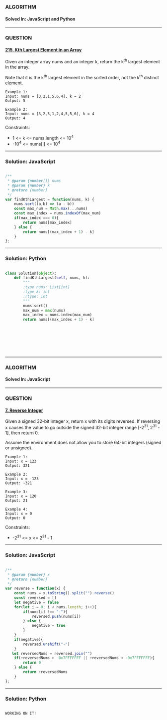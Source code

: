 ### ALGORITHM
#### Solved In: JavaScript and Python
-----
### QUESTION

#### [215. Kth Largest Element in an Array](https://leetcode.com/problems/kth-largest-element-in-an-array/)

Given an integer array nums and an integer k, return the k<sup>th</sup> largest element in the array.

Note that it is the k<sup>th</sup> largest element in the sorted order, not the k<sup>th</sup> distinct element.



```
Example 1:
Input: nums = [3,2,1,5,6,4], k = 2
Output: 5

Example 2:
Input: nums = [3,2,3,1,2,4,5,5,6], k = 4
Output: 4

```

Constraints:

* 1 <= k <= nums.length <= 10<sup>4</sup>
* -10<sup>4</sup> <= nums[i] <= 10<sup>4</sup>

-----

### Solution: JavaScript

```js

/**
 * @param {number[]} nums
 * @param {number} k
 * @return {number}
 */
var findKthLargest = function(nums, k) {
    nums.sort((a,b) => (a - b))
    const max_num = Math.max(...nums)
    const max_index = nums.indexOf(max_num)
    if(max_index === 0){
        return nums[max_index]
    } else {
        return nums[(max_index + 1) - k]
    }
};

```

-----

### Solution: Python

```py

class Solution(object):
    def findKthLargest(self, nums, k):
        """
        :type nums: List[int]
        :type k: int
        :rtype: int
        """
        nums.sort()
        max_num = max(nums)
        max_index = nums.index(max_num)
        return nums[(max_index + 1) - k]
        
```
<br></br>
-----
-----

### ALGORITHM
#### Solved In: JavaScript
-----
### QUESTION

#### [7. Reverse Integer](https://leetcode.com/problems/reverse-integer/)

Given a signed 32-bit integer x, return x with its digits reversed. If reversing x causes the value to go outside the signed 32-bit integer range [-2<sup>31</sup>, 2<sup>31</sup> - 1], then return 0.

Assume the environment does not allow you to store 64-bit integers (signed or unsigned).

```
Example 1:
Input: x = 123
Output: 321

Example 2:
Input: x = -123
Output: -321

Example 3:
Input: x = 120
Output: 21

Example 4:
Input: x = 0
Output: 0

```

Constraints:

* -2<sup>31</sup> <= x <= 2<sup>31</sup> - 1

-----

### Solution: JavaScript

```js

/**
 * @param {number} x
 * @return {number}
 */
var reverse = function(x) {
    const nums = x.toString().split("").reverse()
    const reversed = []
    let negative = false
    for(let i = 0; i < nums.length; i++){
        if(nums[i] !== "-"){
            reversed.push(nums[i])   
        } else {
            negative = true
        }
    }
    if(negative){
        reversed.unshift("-")
    }
   let reversedNums = reversed.join("")
    if(+reversedNums >  0x7FFFFFFF || +reversedNums < -0x7FFFFFFF){
        return 0
    } else {
        return +reversedNums
    }
};

```

-----

### Solution: Python

```py

WORKING ON IT!
        
```

